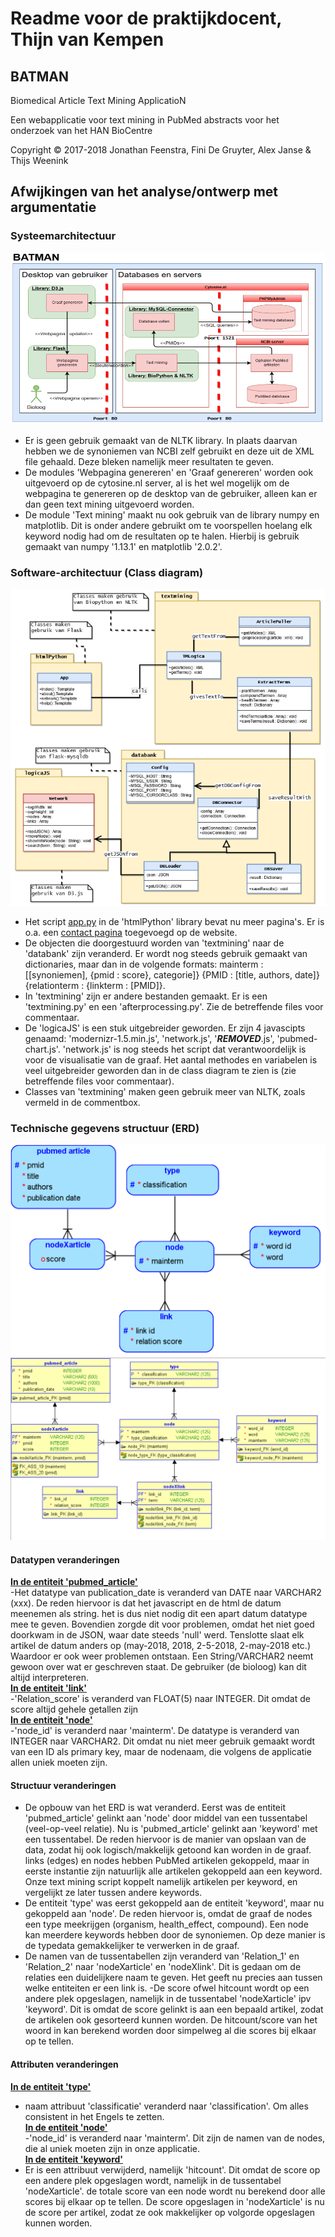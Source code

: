 # Readme voor de praktijkdocent, Thijn van Kempen

## BATMAN
Biomedical Article Text Mining ApplicatioN

Een webapplicatie voor text mining in PubMed abstracts voor het onderzoek van het HAN BioCentre

Copyright &copy; 2017-2018
Jonathan Feenstra, Fini De Gruyter, Alex Janse & Thijs Weenink

## Afwijkingen van het analyse/ontwerp met argumentatie

### Systeemarchitectuur

![Afbeelding laden mislukt.](static/img/systemarchitecture.png?raw=true 'Systeemarchitectuur')

- Er is geen gebruik gemaakt van de NLTK library. In plaats daarvan hebben we de synoniemen van NCBI zelf gebruikt en deze uit de XML file gehaald. Deze bleken namelijk meer resultaten te geven.
- De modules 'Webpagina genereren' en 'Graaf genereren' worden ook uitgevoerd op de cytosine.nl server, al is het wel mogelijk om de webpagina te genereren op de desktop van de gebruiker, alleen kan er dan geen text mining uitgevoerd worden.
- De module 'Text mining' maakt nu ook gebruik van de library numpy en matplotlib. Dit is onder andere gebruikt om te voorspellen hoelang elk keyword nodig had om de resultaten op te halen. Hierbij is gebruik gemaakt van numpy '1.13.1' en matplotlib '2.0.2'.

### Software-architectuur (Class diagram)

![Afbeelding laden mislukt.](static/img/classdiagram.png?raw=true 'Software-architectuur (Class diagram)')

- Het script [app.py](https://github.com/JonathanFeenstra/BATMAN/blob/master/app.py) in de 'htmlPython' library bevat nu meer pagina's. Er is o.a. een [contact pagina](https://github.com/JonathanFeenstra/BATMAN/blob/master/templates/contact.html) toegevoegd op de website.
- De objecten die doorgestuurd worden van 'textmining' naar de 'databank' zijn veranderd. Er wordt nog steeds gebruik gemaakt van dictionaries, maar dan in de volgende formats:
mainterm : [[synoniemen], {pmid : score}, categorie]}
{PMID : [title, authors, date]}
{relationterm : {linkterm : [PMID]}.
- In 'textmining' zijn er andere bestanden gemaakt. Er is een 'textmining.py' en een 'afterprocessing.py'. Zie de betreffende files voor commentaar.
- De 'logicaJS' is een stuk uitgebreider geworden. Er zijn 4 javascipts genaamd: 'modernizr-1.5.min.js', 'network.js', '***REMOVED***.js', 'pubmed-chart.js'. 'network.js' is nog steeds het script dat verantwoordelijk is voor de visualisatie van de graaf. Het aantal methodes en variabelen is veel uitgebreider geworden dan in de class diagram te zien is (zie betreffende files voor commentaar).
- Classes van 'textmining' maken geen gebruik meer van NLTK, zoals vermeld in de commentbox.

### Technische gegevens structuur (ERD)

![Afbeelding laden mislukt.](static/img/logical-erd.png?raw=true 'logisch ERD')
![Afbeelding laden mislukt.](static/img/technical-erd.png?raw=true 'Technisch ERD')

#### Datatypen veranderingen
<b><ins>In de entiteit 'pubmed_article'</ins></b><br>
-Het datatype van publication_date is veranderd van DATE naar VARCHAR2 (xxx). De reden hiervoor is dat het javascript en de html de datum meenemen als string. het is dus niet nodig dit een apart datum datatype mee te geven. Bovendien zorgde dit voor problemen, omdat het niet goed doorkwam in de JSON, waar date steeds 'null' werd. Tenslotte slaat elk artikel de datum anders op (may-2018, 2018, 2-5-2018, 2-may-2018 etc.) Waardoor er ook weer problemen ontstaan. Een String/VARCHAR2 neemt gewoon over wat er geschreven staat. De gebruiker (de bioloog) kan dit altijd interpreteren.
<br><b><ins>In de entiteit 'link'</ins></b><br>
-'Relation_score' is veranderd van FLOAT(5) naar INTEGER. Dit omdat de score altijd gehele getallen zijn
<br><b><ins>In de entiteit 'node'</ins></b><br>
-'node_id' is veranderd naar 'mainterm'. De datatype is veranderd van INTEGER naar VARCHAR2. Dit omdat nu niet meer gebruik gemaakt wordt van een ID als primary key, maar de nodenaam, die volgens de applicatie allen uniek moeten zijn.

#### Structuur veranderingen
- De opbouw van het ERD is wat veranderd. Eerst was de entiteit 'pubmed_article' gelinkt aan 'node' door middel van een tussentabel (veel-op-veel relatie). Nu is 'pubmed_article' gelinkt aan 'keyword' met een tussentabel. De reden hiervoor is de manier van opslaan van de data, zodat hij ook logisch/makkelijk getoond kan worden in de graaf. links (edges) en nodes hebben PubMed artikelen gekoppeld, maar in eerste instantie zijn natuurlijk alle artikelen gekoppeld aan een keyword. Onze text mining script koppelt namelijk artikelen per keyword, en vergelijkt ze later tussen andere keywords.
- De entiteit 'type' was eerst gekoppeld aan de entiteit 'keyword', maar nu gekoppeld aan 'node'. De reden hiervoor is, omdat de graaf de nodes een type meekrijgen (organism, health_effect, compound). Een node kan meerdere keywords hebben door de synoniemen. Op deze manier is de typedata gemakkelijker te verwerken in de graaf.
- De namen van de tussentabellen zijn veranderd van 'Relation_1' en 'Relation_2' naar 'nodeXarticle' en 'nodeXlink'. Dit is gedaan om de relaties een duidelijkere naam te geven. Het geeft nu precies aan tussen welke entiteiten er een link is.
-De score ofwel hitcount wordt op een andere plek opgeslagen, namelijk in de tussentabel 'nodeXarticle' ipv 'keyword'. Dit is omdat de score gelinkt is aan een bepaald artikel, zodat de artikelen ook gesorteerd kunnen worden. De hitcount/score van het woord in kan berekend worden door simpelweg al die scores bij elkaar op te tellen.

#### Attributen veranderingen
<b><ins>In de entiteit 'type'</ins></b>
- naam attribuut 'classificatie' veranderd naar 'classification'. Om alles consistent in het Engels te zetten.
<br><b><ins>In de entiteit 'node'</ins></b><br>
-'node_id' is veranderd naar 'mainterm'. Dit zijn de namen van de nodes, die al uniek moeten zijn in onze applicatie.
<br><b><ins>In de entiteit 'keyword'</ins></b><br>
- Er is een attribuut verwijderd, namelijk 'hitcount'. Dit omdat de score op een andere plek opgeslagen wordt, namelijk in de tussentabel 'nodeXarticle'. de totale score van een node wordt nu berekend door alle scores bij elkaar op te tellen. De score opgeslagen in 'nodeXarticle' is nu de score per artikel, zodat ze ook makkelijker op volgorde opgeslagen kunnen worden.
